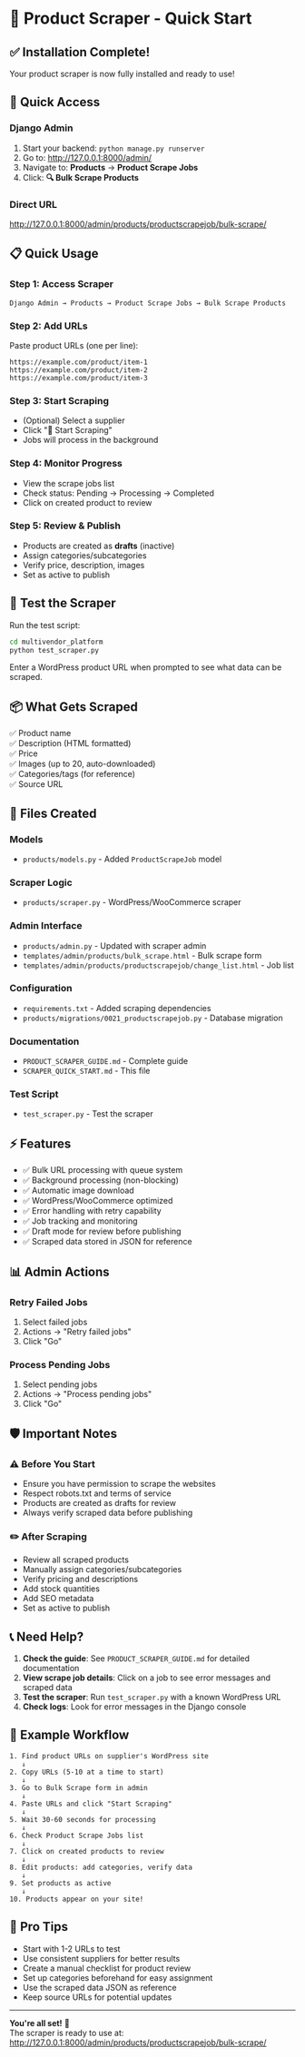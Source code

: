 # 🚀 Product Scraper - Quick Start

## ✅ Installation Complete!

Your product scraper is now fully installed and ready to use!

## 🎯 Quick Access

### Django Admin
1. Start your backend: `python manage.py runserver`
2. Go to: http://127.0.0.1:8000/admin/
3. Navigate to: **Products** → **Product Scrape Jobs**
4. Click: **🔍 Bulk Scrape Products**

### Direct URL
http://127.0.0.1:8000/admin/products/productscrapejob/bulk-scrape/

## 📋 Quick Usage

### Step 1: Access Scraper
```
Django Admin → Products → Product Scrape Jobs → Bulk Scrape Products
```

### Step 2: Add URLs
Paste product URLs (one per line):
```
https://example.com/product/item-1
https://example.com/product/item-2
https://example.com/product/item-3
```

### Step 3: Start Scraping
- (Optional) Select a supplier
- Click "🚀 Start Scraping"
- Jobs will process in the background

### Step 4: Monitor Progress
- View the scrape jobs list
- Check status: Pending → Processing → Completed
- Click on created product to review

### Step 5: Review & Publish
- Products are created as **drafts** (inactive)
- Assign categories/subcategories
- Verify price, description, images
- Set as active to publish

## 🧪 Test the Scraper

Run the test script:
```bash
cd multivendor_platform
python test_scraper.py
```

Enter a WordPress product URL when prompted to see what data can be scraped.

## 📦 What Gets Scraped

✅ Product name  
✅ Description (HTML formatted)  
✅ Price  
✅ Images (up to 20, auto-downloaded)  
✅ Categories/tags (for reference)  
✅ Source URL  

## 🔧 Files Created

### Models
- `products/models.py` - Added `ProductScrapeJob` model

### Scraper Logic
- `products/scraper.py` - WordPress/WooCommerce scraper

### Admin Interface
- `products/admin.py` - Updated with scraper admin
- `templates/admin/products/bulk_scrape.html` - Bulk scrape form
- `templates/admin/products/productscrapejob/change_list.html` - Job list

### Configuration
- `requirements.txt` - Added scraping dependencies
- `products/migrations/0021_productscrapejob.py` - Database migration

### Documentation
- `PRODUCT_SCRAPER_GUIDE.md` - Complete guide
- `SCRAPER_QUICK_START.md` - This file

### Test Script
- `test_scraper.py` - Test the scraper

## ⚡ Features

- ✅ Bulk URL processing with queue system
- ✅ Background processing (non-blocking)
- ✅ Automatic image download
- ✅ WordPress/WooCommerce optimized
- ✅ Error handling with retry capability
- ✅ Job tracking and monitoring
- ✅ Draft mode for review before publishing
- ✅ Scraped data stored in JSON for reference

## 📊 Admin Actions

### Retry Failed Jobs
1. Select failed jobs
2. Actions → "Retry failed jobs"
3. Click "Go"

### Process Pending Jobs
1. Select pending jobs
2. Actions → "Process pending jobs"
3. Click "Go"

## 🛡️ Important Notes

### ⚠️ Before You Start
- Ensure you have permission to scrape the websites
- Respect robots.txt and terms of service
- Products are created as drafts for review
- Always verify scraped data before publishing

### ✏️ After Scraping
- Review all scraped products
- Manually assign categories/subcategories
- Verify pricing and descriptions
- Add stock quantities
- Add SEO metadata
- Set as active to publish

## 📞 Need Help?

1. **Check the guide**: See `PRODUCT_SCRAPER_GUIDE.md` for detailed documentation
2. **View scrape job details**: Click on a job to see error messages and scraped data
3. **Test the scraper**: Run `test_scraper.py` with a known WordPress URL
4. **Check logs**: Look for error messages in the Django console

## 🎨 Example Workflow

```
1. Find product URLs on supplier's WordPress site
   ↓
2. Copy URLs (5-10 at a time to start)
   ↓
3. Go to Bulk Scrape form in admin
   ↓
4. Paste URLs and click "Start Scraping"
   ↓
5. Wait 30-60 seconds for processing
   ↓
6. Check Product Scrape Jobs list
   ↓
7. Click on created products to review
   ↓
8. Edit products: add categories, verify data
   ↓
9. Set products as active
   ↓
10. Products appear on your site!
```

## 🎯 Pro Tips

- Start with 1-2 URLs to test
- Use consistent suppliers for better results
- Create a manual checklist for product review
- Set up categories beforehand for easy assignment
- Use the scraped data JSON as reference
- Keep source URLs for potential updates

---

**You're all set!** 🎉  
The scraper is ready to use at: http://127.0.0.1:8000/admin/products/productscrapejob/bulk-scrape/

